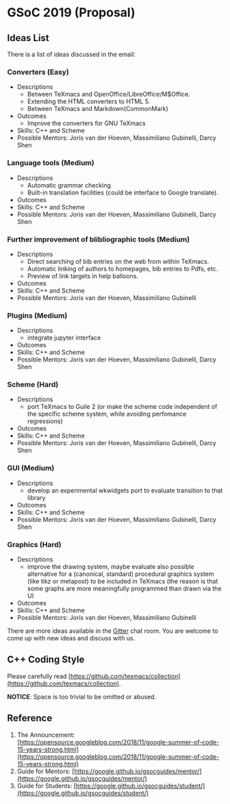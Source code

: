 # GSoC 2019 (Proposal)

## Ideas List

There is a list of ideas discussed in the email:

### Converters (Easy)
+ Descriptions
  * Between TeXmacs and OpenOffice/LibreOffice/M$Office.
  * Extending the HTML converters to HTML 5.
  * Between TeXmacs and Markdown(CommonMark)
+ Outcomes
  * Improve the converters for GNU TeXmacs
+ Skills: C++ and Scheme
+ Possible Mentors: Joris van der Hoeven, Massimiliano Gubinelli, Darcy Shen

### Language tools (Medium)
+ Descriptions
  * Automatic grammar checking
  * Built-in translation facilities (could be interface to Google translate).
+ Outcomes
+ Skills: C++ and Scheme
+ Possible Mentors: Joris van der Hoeven, Massimiliano Gubinelli, Darcy Shen

### Further improvement of blibliographic tools (Medium)
+ Descriptions
  * Direct searching of bib entries on the web from within TeXmacs.
  * Automatic linking of authors to homepages, bib entries to Pdfs, etc.
  * Preview of link targets in help balloons.
+ Outcomes
+ Skills: C++ and Scheme
+ Possible Mentors: Joris van der Hoeven, Massimiliano Gubinelli

### Plugins (Medium)
+ Descriptions
  * integrate jupyter interface
+ Outcomes
+ Skills: C++ and Scheme
+ Possible Mentors: Joris van der Hoeven, Massimiliano Gubinelli, Darcy Shen

### Scheme (Hard)
+ Descriptions
  * port TeXmacs to Guile 2 (or make the scheme code independent of the specific scheme system, while avoiding perfomance regressions)
+ Outcomes
+ Skills: C++ and Scheme
+ Possible Mentors: Joris van der Hoeven, Massimiliano Gubinelli, Darcy Shen

### GUI (Medium)
+ Descriptions
  * develop an experimental wkwidgets port to evaluate transition to that library
+ Outcomes
+ Skills: C++ and Scheme
+ Possible Mentors: Joris van der Hoeven, Massimiliano Gubinelli, Darcy Shen

### Graphics (Hard)
+ Descriptions
  * improve the drawing system, maybe evaluate also possible alternative for a (canonical, standard) procedural graphics system (like tikz or metapost) to  be included in TeXmacs (the reason is that some graphs are more meaningfully programmed than drawn via the UI
+ Outcomes
+ Skills: C++ and Scheme
+ Possible Mentors: Joris van der Hoeven, Massimiliano Gubinelli

There are more ideas available in the [Gitter](https://gitter.im/texmacs/Lobby) chat room. You are welcome to come up with new ideas and discuss with us.

## C++ Coding Style
Please carefully read [https://github.com/texmacs/collection](https://github.com/texmacs/collection).

**NOTICE**: Space is too trivial to be omitted or abused.

## Reference
1. The Announcement: [https://opensource.googleblog.com/2018/11/google-summer-of-code-15-years-strong.html](https://opensource.googleblog.com/2018/11/google-summer-of-code-15-years-strong.html)
2. Guide for Mentors: [https://google.github.io/gsocguides/mentor/](https://google.github.io/gsocguides/mentor/)
3. Guide for Students: [https://google.github.io/gsocguides/student/](https://google.github.io/gsocguides/student/)